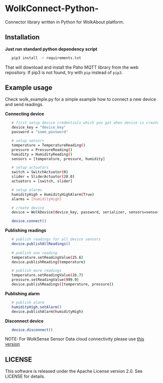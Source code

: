 # WolkConnect-Python-
Connector library written in Python for WolkAbout platform.

Installation
------------
**Just run standard python dependency script**

 ```sh
    pip3 install -r requirements.txt
 ```

 That will download and install the Paho MQTT library from the web repository. If pip3 is not found, try with `pip` instead of `pip3`.


Example usage
-------------

Check wolk_example.py for a simple example how to connect a new device and send readings.

**Connecting device**
```sh
   # first setup device credentials which you got when device is created
   device_key = "device_key"
   password = "some_password"

   # setup sensors
   temperature = TemperatureReading()
   pressure = PressureReading()
   humidity = HumidityReading()
   sensors = [temperature, pressure, humidity]

   # setup actuators
   switch = SwitchActuator(0)
   slider = SliderActuator(20.0)
   actuators = [switch, slider]

   # setup alarms
   humidityHigh = HumidityHighAlarm(True)
   alarms = [humidityHigh]

   # create device
   device = WolkDevice(device_key, password, serializer, sensors=sensors, actuators=actuators, alarms=alarms)

   device.connect()

```

**Publishing readings**
```sh
   # publish readings for all device sensors
   device.publishAllReadings()
   
   # publish one reading
   temperature.setReadingValue(25.6)
   device.publishReading(temperature)

   # publish more readings
   temperature.setReadingValue(26.7)
   pressure.setReadingValue(999.9)
   device.publishReadings([temperature, pressure])
```

**Publishing alarm**
```sh
   # publish alarm
   humidityHigh.setAlarm()
   device.publishAlarm(humidityHigh)
```

**Disconnect device**
```sh
   device.disconnect()
```

NOTE:
For WolkSense Sensor Data cloud connectivity please use [this version](https://github.com/Wolkabout/WolkConnect-Python-/releases/tag/WolkSense1.0.0)

LICENSE
-------

This software is released under the Apache License version 2.0. See LICENSE for details.
